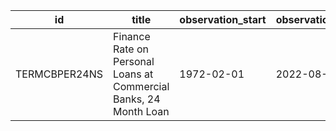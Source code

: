 | id            | title                                                             | observation_start   | observation_end   |
|---------------|-------------------------------------------------------------------|---------------------|-------------------|
| TERMCBPER24NS | Finance Rate on Personal Loans at Commercial Banks, 24 Month Loan | 1972-02-01          | 2022-08-01        |